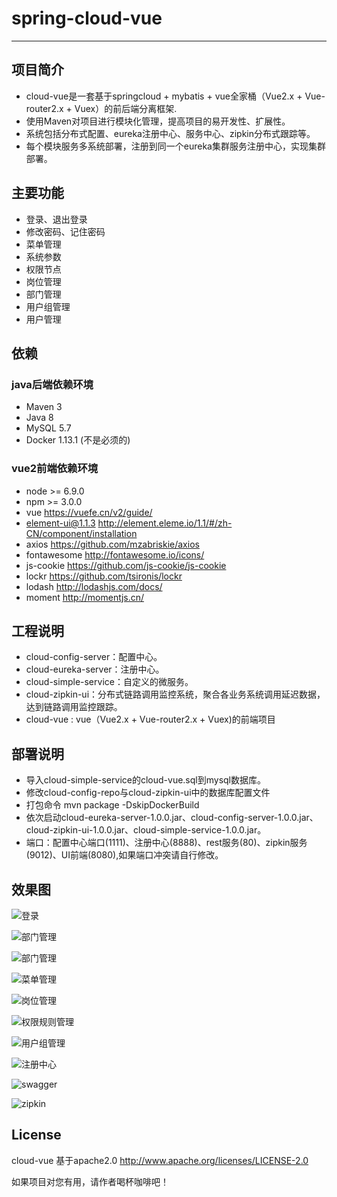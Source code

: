 # spring-cloud-vue
---

## 项目简介
* cloud-vue是一套基于springcloud + mybatis + vue全家桶（Vue2.x + Vue-router2.x + Vuex）的前后端分离框架.
* 使用Maven对项目进行模块化管理，提高项目的易开发性、扩展性。
* 系统包括分布式配置、eureka注册中心、服务中心、zipkin分布式跟踪等。
* 每个模块服务多系统部署，注册到同一个eureka集群服务注册中心，实现集群部署。

## 主要功能
* 登录、退出登录
* 修改密码、记住密码
* 菜单管理
* 系统参数
* 权限节点
* 岗位管理
* 部门管理
* 用户组管理
* 用户管理

## 依赖
### java后端依赖环境
* Maven 3
* Java 8
* MySQL 5.7
* Docker 1.13.1 (不是必须的)

### vue2前端依赖环境
* node >= 6.9.0
* npm  >= 3.0.0
* vue 				<https://vuefe.cn/v2/guide/>
* element-ui@1.1.3  <http://element.eleme.io/1.1/#/zh-CN/component/installation>
* axios  			<https://github.com/mzabriskie/axios>
* fontawesome 		<http://fontawesome.io/icons/>
* js-cookie  		<https://github.com/js-cookie/js-cookie>
* lockr  			<https://github.com/tsironis/lockr>
* lodash  			<http://lodashjs.com/docs/>
* moment  			<http://momentjs.cn/>

## 工程说明
* cloud-config-server：配置中心。
* cloud-eureka-server：注册中心。
* cloud-simple-service：自定义的微服务。
* cloud-zipkin-ui：分布式链路调用监控系统，聚合各业务系统调用延迟数据，达到链路调用监控跟踪。
* cloud-vue : vue（Vue2.x + Vue-router2.x + Vuex)的前端项目

## 部署说明
 * 导入cloud-simple-service的cloud-vue.sql到mysql数据库。
 * 修改cloud-config-repo与cloud-zipkin-ui中的数据库配置文件
 * 打包命令 mvn package -DskipDockerBuild
 * 依次启动cloud-eureka-server-1.0.0.jar、cloud-config-server-1.0.0.jar、cloud-zipkin-ui-1.0.0.jar、cloud-simple-service-1.0.0.jar。
 * 端口：配置中心端口(1111)、注册中心(8888)、rest服务(80)、zipkin服务(9012)、UI前端(8080),如果端口冲突请自行修改。

## 效果图
![登录](./doc/登录.png)

![部门管理](./doc/部门管理.png)

![部门管理](./doc/部门管理.png)

![菜单管理](./doc/菜单管理.png)

![岗位管理](./doc/岗位管理.png)

![权限规则管理](./doc/权限规则管理.png)

![用户组管理](./doc/用户组管理.png)

![注册中心](./doc/注册中心.png)

![swagger](./doc/swagger.png)

![zipkin](./doc/zipkin.png)

## License
cloud-vue 基于apache2.0 <http://www.apache.org/licenses/LICENSE-2.0>

如果项目对您有用，请作者喝杯咖啡吧！


